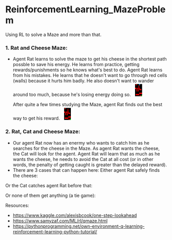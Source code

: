# ReinforcementLearning_MazeProblem
Using RL to solve a Maze and more than that.

### 1. Rat and Cheese Maze:
- Agent Rat learns to solve the maze to get his cheese in the shortest path possble to save his energy. He learns from practice, getting rewards/punishments so he knows what's best to do.
    Agent Rat learns from his mistakes. He learns that he doesn't want to go through red cells (walls) because it hurts him badly. He also doesn't want to wander around too much, because he's losing energy doing so.
    <img src="Rat_Maze/images/learning_rat.gif" width="40" height="40" />

    After quite a few times studying the Maze, agent Rat finds out the best way to get his reward.
    <img src="Rat_Maze/images/trained_rat.gif" width="40" height="40" />

### 2. Rat, Cat and Cheese Maze:
- Our agent Rat now has an enermy who wants to catch him as he searches for the cheese in the Maze. As agent Rat wants the cheese, the Cat will look for the agent. Agent Rat will learn that as much as he wants the cheese, he needs to avoid the Cat at all cost (or in other words, the penalty of getting caught is greater than the delayed reward).
- There are 3 cases that can happen here:
Either agent Rat safely finds the cheese:

Or the Cat catches agent Rat before that:

Or none of them get anything (a tie game):








Resources:
 - https://www.kaggle.com/alexisbcook/one-step-lookahead
 - https://www.samyzaf.com/ML/rl/qmaze.html
 - https://pythonprogramming.net/own-environment-q-learning-reinforcement-learning-python-tutorial/
